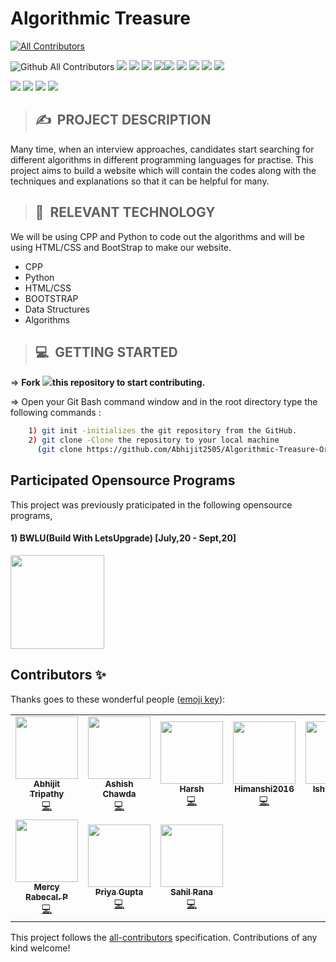 # **Algorithmic Treasure**
<!-- ALL-CONTRIBUTORS-BADGE:START - Do not remove or modify this section -->
[![All Contributors](https://img.shields.io/badge/all_contributors-10-orange.svg?style=flat-square)](#contributors-)
<!-- ALL-CONTRIBUTORS-BADGE:END -->

<img alt="Github All Contributors" src="https://img.shields.io/github/contributors/letsupgrade/algorithmic-treasure?style=for-the-badge">&nbsp;<img src="https://img.shields.io/github/last-commit/letsupgrade/algorithmic-treasure?style=for-the-badge">&nbsp;<img src="https://img.shields.io/github/languages/code-size/letsupgrade/algorithmic-treasure?style=for-the-badge">&nbsp;<img src ="https://img.shields.io/github/repo-size/letsupgrade/algorithmic-treasure?style=for-the-badge">&nbsp;<img src = "https://img.shields.io/github/issues-raw/letsupgrade/algorithmic-treasure?style=for-the-badge"><img src = "https://img.shields.io/github/issues-closed-raw/letsupgrade/algorithmic-treasure?style=for-the-badge">&nbsp;<img src = "https://img.shields.io/github/issues-pr-raw/letsupgrade/algorithmic-treasure?style=for-the-badge">&nbsp;<img src = "https://img.shields.io/github/issues-pr-closed-raw/letsupgrade/algorithmic-treasure?style=for-the-badge">&nbsp;<img src = "https://img.shields.io/github/languages/count/letsupgrade/algorithmic-treasure?style=for-the-badge">&nbsp;<img src ="https://img.shields.io/github/license/letsupgrade/algorithmic-treasure?style=for-the-badge">

<img src ="https://forthebadge.com/images/badges/built-by-developers.svg">&nbsp;<img src = "https://forthebadge.com/images/badges/built-with-love.svg">&nbsp;<img src = "https://forthebadge.com/images/badges/made-with-c-plus-plus.svg">&nbsp;<img src ="https://forthebadge.com/images/badges/made-with-python.svg">

>## ✍&nbsp; PROJECT DESCRIPTION
Many time, when an interview approaches, candidates start searching for different algorithms in different programming languages for practise. This project aims to build a website which will contain the codes along with the techniques and explanations so that it can be helpful for many.

>## 📂&nbsp; RELEVANT TECHNOLOGY
We will be using CPP and Python to code out the algorithms and will be using HTML/CSS and BootStrap to make our website.

* CPP
* Python
* HTML/CSS
* BOOTSTRAP
* Data Structures
* Algorithms

>## 💻&nbsp; GETTING STARTED

=> **Fork <a href=https://github.com/LetsUpgrade/Algorithmic-Treasure><img src="https://img.icons8.com/ios/24/000000/code-fork.png"></a>this repository to start contributing.**

=> Open your Git Bash command window and in the root directory type the following commands :
```bash
    1) git init -initializes the git repository from the GitHub. 
    2) git clone -Clone the repository to your local machine
      (git clone https://github.com/Abhijit2505/Algorithmic-Treasure-Original.git)
```   

## Participated Opensource Programs

This project was previously praticipated in the following opensource programs,

#### 1) BWLU(Build With LetsUpgrade) [July,20 - Sept,20]

<img src ="https://github.com/Abhijit2505/Algorithmic-Treasure-Original/blob/master/Assets/letsupgrade_logo.png" height = "150">

## Contributors ✨

Thanks goes to these wonderful people ([emoji key](https://allcontributors.org/docs/en/emoji-key)):

<!-- ALL-CONTRIBUTORS-LIST:START - Do not remove or modify this section -->
<!-- prettier-ignore-start -->
<!-- markdownlint-disable -->
<table>
  <tr>
    <td align="center"><a href="https://abhijit2505.github.io/portfolio/"><img src="https://avatars3.githubusercontent.com/u/52751963?v=4" width="100px;" alt=""/><br /><sub><b>Abhijit Tripathy</b></sub></a><br /><a href="https://github.com/Abhijit2505/Algorithmic-Treasure-Original/commits?author=Abhijit2505" title="Code">💻</a></td>
    <td align="center"><a href="https://www.linkedin.com/in/ashishchawda"><img src="https://avatars1.githubusercontent.com/u/56932286?v=4" width="100px;" alt=""/><br /><sub><b>Ashish Chawda</b></sub></a><br /><a href="https://github.com/Abhijit2505/Algorithmic-Treasure-Original/commits?author=pixan198" title="Code">💻</a></td>
    <td align="center"><a href="https://github.com/hk2608"><img src="https://avatars0.githubusercontent.com/u/55133676?v=4" width="100px;" alt=""/><br /><sub><b>Harsh</b></sub></a><br /><a href="https://github.com/Abhijit2505/Algorithmic-Treasure-Original/commits?author=hk2608" title="Code">💻</a></td>
    <td align="center"><a href="https://github.com/Himanshi2016"><img src="https://avatars2.githubusercontent.com/u/67581608?v=4" width="100px;" alt=""/><br /><sub><b>Himanshi2016</b></sub></a><br /><a href="https://github.com/Abhijit2505/Algorithmic-Treasure-Original/commits?author=Himanshi2016" title="Code">💻</a></td>
    <td align="center"><a href="https://github.com/ishi0301"><img src="https://avatars3.githubusercontent.com/u/53488394?v=4" width="100px;" alt=""/><br /><sub><b>Ishita Singh</b></sub></a><br /><a href="https://github.com/Abhijit2505/Algorithmic-Treasure-Original/commits?author=ishi0301" title="Code">💻</a></td>
    <td align="center"><a href="https://github.com/chaitali0210"><img src="https://avatars3.githubusercontent.com/u/60928037?v=4" width="100px;" alt=""/><br /><sub><b>Chaitali Gaitonde</b></sub></a><br /><a href="https://github.com/Abhijit2505/Algorithmic-Treasure-Original/commits?author=chaitali0210" title="Code">💻</a></td>
    <td align="center"><a href="https://github.com/AfraMP"><img src="https://avatars0.githubusercontent.com/u/48359218?v=4" width="100px;" alt=""/><br /><sub><b>Fathimathul Afra M P</b></sub></a><br /><a href="https://github.com/Abhijit2505/Algorithmic-Treasure-Original/commits?author=AfraMP" title="Code">💻</a></td>
  </tr>
  <tr>
    <td align="center"><a href="https://github.com/MercyRabecal"><img src="https://avatars0.githubusercontent.com/u/68532199?v=4" width="100px;" alt=""/><br /><sub><b>Mercy Rabecal. P</b></sub></a><br /><a href="https://github.com/Abhijit2505/Algorithmic-Treasure-Original/commits?author=MercyRabecal" title="Code">💻</a></td>
    <td align="center"><a href="https://github.com/pg00019"><img src="https://avatars2.githubusercontent.com/u/58894967?v=4" width="100px;" alt=""/><br /><sub><b>Priya Gupta</b></sub></a><br /><a href="https://github.com/Abhijit2505/Algorithmic-Treasure-Original/commits?author=pg00019" title="Code">💻</a></td>
    <td align="center"><a href="https://github.com/Rsr0"><img src="https://avatars2.githubusercontent.com/u/51770809?v=4" width="100px;" alt=""/><br /><sub><b>Sahil Rana</b></sub></a><br /><a href="https://github.com/Abhijit2505/Algorithmic-Treasure-Original/commits?author=Rsr0" title="Code">💻</a></td>
  </tr>
</table>

<!-- markdownlint-enable -->
<!-- prettier-ignore-end -->
<!-- ALL-CONTRIBUTORS-LIST:END -->

This project follows the [all-contributors](https://github.com/all-contributors/all-contributors) specification. Contributions of any kind welcome!
